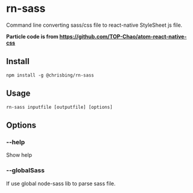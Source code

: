 # rn-sass
Command line converting sass/css file to react-native StyleSheet js file.

**Particle code is from https://github.com/TOP-Chao/atom-react-native-css**

## Install

    npm install -g @chrisbing/rn-sass

## Usage

    rn-sass inputfile [outputfile] [options]

## Options

### --help

Show help

### --globalSass

If use global node-sass lib to parse sass file.
